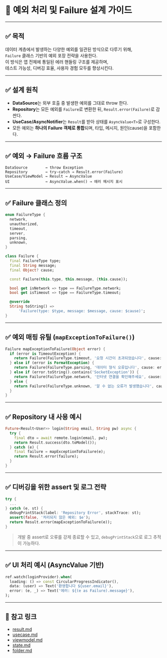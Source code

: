 # 🚨 예외 처리 및 Failure 설계 가이드

---

## ✅ 목적

데이터 계층에서 발생하는 다양한 예외를 일관된 방식으로 다루기 위해,  
`Failure` 클래스 기반의 예외 포장 전략을 사용한다.  
이 방식은 앱 전체에 통일된 에러 핸들링 구조를 제공하며,  
테스트 가능성, 디버깅 효율, 사용자 경험 모두를 향상시킨다.

---

## ✅ 설계 원칙

- **DataSource**는 외부 호출 중 발생한 예외를 그대로 throw 한다.
- **Repository**는 모든 예외를 `Failure`로 변환한 뒤, `Result.error(Failure)`로 감싼다.
- **UseCase/AsyncNotifier**는 `Result`를 받아 상태를 `AsyncValue<T>`로 구성한다.
- 모든 예외는 **하나의 Failure 객체로 통합**되며, 타입, 메시지, 원인(cause)을 포함한다.

---

## ✅ 예외 → Failure 흐름 구조

```
DataSource        → throw Exception
Repository        → try-catch → Result.error(Failure)
UseCase/ViewModel → Result → AsyncValue
UI                → AsyncValue.when() → 에러 메시지 표시
```

---

## ✅ Failure 클래스 정의

```dart
enum FailureType {
  network,
  unauthorized,
  timeout,
  server,
  parsing,
  unknown,
}

class Failure {
  final FailureType type;
  final String message;
  final Object? cause;

  const Failure(this.type, this.message, {this.cause});

  bool get isNetwork => type == FailureType.network;
  bool get isTimeout => type == FailureType.timeout;

  @override
  String toString() =>
      'Failure(type: $type, message: $message, cause: $cause)';
}
```

---

## ✅ 예외 매핑 유틸 (`mapExceptionToFailure()`)

```dart
Failure mapExceptionToFailure(Object error) {
  if (error is TimeoutException) {
    return Failure(FailureType.timeout, '요청 시간이 초과되었습니다', cause: error);
  } else if (error is FormatException) {
    return Failure(FailureType.parsing, '데이터 형식 오류입니다', cause: error);
  } else if (error.toString().contains('SocketException')) {
    return Failure(FailureType.network, '인터넷 연결을 확인해주세요', cause: error);
  } else {
    return Failure(FailureType.unknown, '알 수 없는 오류가 발생했습니다', cause: error);
  }
}
```

---

## ✅ Repository 내 사용 예시

```dart
Future<Result<User>> login(String email, String pw) async {
  try {
    final dto = await remote.login(email, pw);
    return Result.success(dto.toModel());
  } catch (e) {
    final failure = mapExceptionToFailure(e);
    return Result.error(failure);
  }
}
```

---

## ✅ 디버깅을 위한 assert 및 로그 전략

```dart
try {
  ...
} catch (e, st) {
  debugPrintStack(label: 'Repository Error', stackTrace: st);
  assert(false, '처리되지 않은 예외: $e');
  return Result.error(mapExceptionToFailure(e));
}
```

> 개발 중 assert로 오류를 강제 종료할 수 있고, `debugPrintStack`으로 로그 추적이 가능하다.

---

## ✅ UI 처리 예시 (AsyncValue 기반)

```dart
ref.watch(loginProvider).when(
  loading: () => const CircularProgressIndicator(),
  data: (user) => Text('환영합니다 ${user.email}'),
  error: (e, _) => Text('에러: ${(e as Failure).message}'),
);
```

---

## 🔁 참고 링크

- [result.md](result.md)
- [usecase.md](../logic/usecase.md)
- [viewmodel.md](../ui/viewmodel.md)
- [state.md](../ui/state.md)
- [folder.md](folder.md)